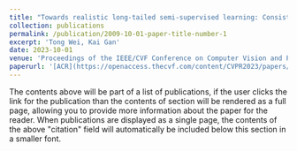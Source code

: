 ```yaml
---
title: "Towards realistic long-tailed semi-supervised learning: Consistency is all you need"
collection: publications
permalink: /publication/2009-10-01-paper-title-number-1
excerpt: 'Tong Wei, Kai Gan'
date: 2023-10-01
venue: 'Proceedings of the IEEE/CVF Conference on Computer Vision and Pattern Recognition (CVPR)'
paperurl: '[ACR](https://openaccess.thecvf.com/content/CVPR2023/papers/Wei_Towards_Realistic_Long-Tailed_Semi-Supervised_Learning_Consistency_Is_All_You_Need_CVPR_2023_paper.pdf)'
---
```


The contents above will be part of a list of publications, if the user clicks the link for the publication than the contents of section will be rendered as a full page, allowing you to provide more information about the paper for the reader. When publications are displayed as a single page, the contents of the above "citation" field will automatically be included below this section in a smaller font.
